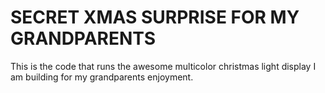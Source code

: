 <h1> SECRET XMAS SURPRISE FOR MY GRANDPARENTS </h1>

This is the code that runs the awesome multicolor christmas light display I am building for my grandparents enjoyment. 
